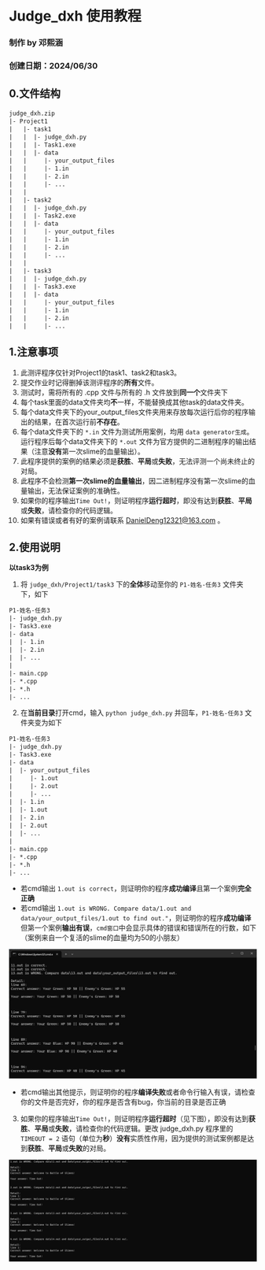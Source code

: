 # Judge_dxh 使用教程
### 制作 by 邓熙涵
### 创建日期：2024/06/30

## 0.文件结构
```
judge_dxh.zip
|- Project1
|   |- task1
|   |  |- judge_dxh.py
|   |  |- Task1.exe
|   |  |- data
|   |     |- your_output_files
|   |     |- 1.in
|   |     |- 2.in
|   |     |- ...
|   |
|   |- task2
|   |  |- judge_dxh.py
|   |  |- Task2.exe
|   |  |- data
|   |     |- your_output_files
|   |     |- 1.in
|   |     |- 2.in
|   |     |- ...
|   |
|   |- task3
|   |  |- judge_dxh.py
|   |  |- Task3.exe
|   |  |- data
|   |     |- your_output_files
|   |     |- 1.in
|   |     |- 2.in
|   |     |- ...
```
## 1.注意事项
1. 此测评程序仅针对Project1的task1、task2和task3。
2. 提交作业时记得删掉该测评程序的**所有**文件。
3. 测试时，需将所有的 .cpp 文件与所有的 .h 文件放到**同一个**文件夹下
4. 每个task里面的data文件夹均**不**一样，不能替换成其他task的data文件夹。
5. 每个data文件夹下的your_output_files文件夹用来存放每次运行后你的程序输出的结果，在首次运行前**不存在**。
6. 每个data文件夹下的 `*.in` 文件为测试所用案例，均用 `data generator生成`。运行程序后每个data文件夹下的 `*.out` 文件为官方提供的二进制程序的输出结果（注意**没有**第一次slime的血量输出）。
7. 此程序提供的案例的结果必须是**获胜**、**平局**或**失败**，无法评测一个尚未终止的对局。
8. 此程序不会检测**第一次slime的血量输出**，因二进制程序没有第一次slime的血量输出，无法保证案例的准确性。
9. 如果你的程序输出`Time Out!`，则证明程序**运行超时**，即没有达到**获胜**、**平局**或**失败**，请检查你的代码逻辑。
10. 如果有错误或者有好的案例请联系 DanielDeng12321@163.com 。

## 2.使用说明
**以task3为例**
1. 将 `judge_dxh/Project1/task3` 下的**全体**移动至你的 `P1-姓名-任务3` 文件夹下，如下
```
P1-姓名-任务3
|- judge_dxh.py
|- Task3.exe
|- data
|  |- 1.in
|  |- 2.in
|  |- ...
|
|- main.cpp
|- *.cpp
|- *.h
|- ...
```
2. 在**当前目录**打开cmd，输入 `python judge_dxh.py` 并回车，`P1-姓名-任务3` 文件夹变为如下
```
P1-姓名-任务3
|- judge_dxh.py
|- Task3.exe
|- data
|  |- your_output_files
|     |- 1.out
|     |- 2.out
|     |- ...
|  |- 1.in
|  |- 1.out
|  |- 2.in
|  |- 2.out
|  |- ...
|
|- main.cpp
|- *.cpp
|- *.h
|- ...
```
* 若cmd输出 `1.out is correct`，则证明你的程序**成功编译**且第一个案例**完全正确**
* 若cmd输出 `1.out is WRONG. Compare data/1.out and data/your_output_files/1.out to find out."`，则证明你的程序**成功编译**但第一个案例**输出有误**，`cmd窗口`中会显示具体的错误和错误所在的行数，如下（案例来自一个复活的slime的血量均为50的小朋友）

<img src="..\\pic\\cmd_wrong_answer.png">

* 若cmd输出其他提示，则证明你的程序**编译失败**或者命令行输入有误，请检查你的文件是否完好，你的程序是否含有bug，你当前的目录是否正确

3. 如果你的程序输出`Time Out!`，则证明程序**运行超时**（见下图），即没有达到**获胜**、**平局**或**失败**，请检查你的代码逻辑。更改 judge_dxh.py 程序里的 `TIMEOUT = 2` 语句（单位为**秒**）**没有**实质性作用，因为提供的测试案例都是达到**获胜**、**平局**或**失败**的对局。

<img src="..\\pic\\cmd_time_out.png">
